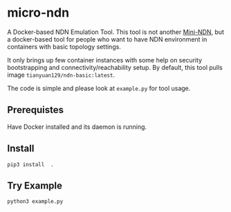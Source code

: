 # micro-ndn
A Docker-based NDN Emulation Tool.
This tool is not another [Mini-NDN](https://github.com/named-data/mini-ndn), but a docker-based tool for people who want to have NDN environment in containers with basic topology settings.

It only brings up few container instances with some help on security bootstrapping and connectivity/reachability setup.
By default, this tool pulls image ``tianyuan129/ndn-basic:latest``.

The code is simple and please look at ``example.py`` for tool usage. 

Prerequistes
------------
Have Docker installed and its daemon is running.

Install
---------
```
pip3 install  .
```

Try Example
------------
```
python3 example.py 
```
